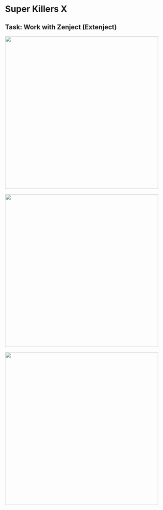# Super Killers X
## Task: Work with Zenject (Extenject)
<p float="center">
  <img src="https://github.com/M1estere/TVP_Labs/assets/58213582/60c7e91e-c9e8-4cb8-936c-466a8ac96f7a.png" height="500" />
  &nbsp;&nbsp;
  <img src="https://github.com/M1estere/TVP_Labs/assets/58213582/7b184edb-b128-40b0-917e-4a8a9bda699d.png" height="500" />
  &nbsp;&nbsp;
  <img src="https://github.com/M1estere/TVP_Labs/assets/58213582/523917be-d70a-4e73-bbb5-30c18d85981e.png" height="500" />
</p>

